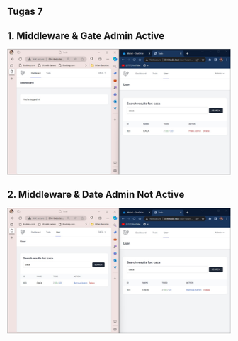 ## Tugas 7

## 1. Middleware & Gate Admin Active

![Alt text](Screenshot/Tugas7/1.png)

## 2. Middleware & Date Admin Not Active

![Alt text](Screenshot/Tugas7/2.png)
